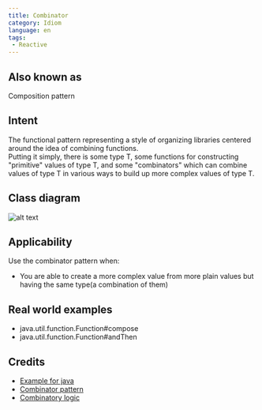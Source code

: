 ```yaml
---
title: Combinator
category: Idiom
language: en
tags:
 - Reactive
---
```


## Also known as
Composition pattern

## Intent
The functional pattern representing a style of organizing libraries centered around the idea of combining functions.  
Putting it simply, there is some type T, some functions for constructing "primitive" values of type T, 
and some "combinators" which can combine values of type T in various ways to build up more complex values of type T.

## Class diagram
![alt text](./etc/combinator.urm.png "Combinator class diagram")

## Applicability
Use the combinator pattern when:

- You are able to create a more complex value from more plain values but having the same type(a combination of them)

## Real world examples

- java.util.function.Function#compose
- java.util.function.Function#andThen

## Credits

- [Example for java](https://gtrefs.github.io/code/combinator-pattern/)
- [Combinator pattern](https://wiki.haskell.org/Combinator_pattern)
- [Combinatory logic](https://wiki.haskell.org/Combinatory_logic)
